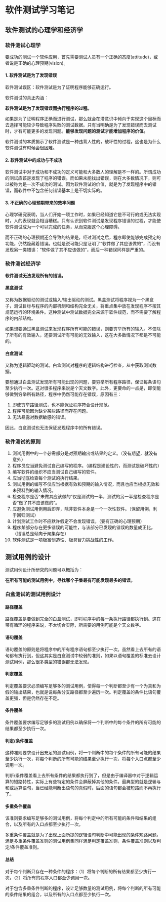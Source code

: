 # 软件测试学习笔记

## 软件测试的心理学和经济学

### 软件测试心理学

要成功的测试一个软件应用，首先需要测试人员有一个正确的态度(attitude)，或者说是正确的心理预期(vision)。

#### 1. 软件测试是为了发现错误

软件测试误区：软件测试是为了证明程序能够正确运行。

软件测试的真正内涵：

**软件测试是为了发现错误而执行程序的过程。**

如果是为了证明程序正确而进行测试，那么就会在潜意识中倾向于实现这个目标而去选择可能较少导致程序失败的测试数据。只有当明确是为了发现错误而去测试时，才有可能更多的发现问题。**能够发现问题的测试才能增加程序的价值。**

软件测试的本质揭示了软件测试是一种违背人性的，破坏性的过程，这也是为什么软件测试有时候会很困难。

#### 2. 软件测试中的成功与不成功

软件测试中对于成功和不成功的定义可能和大多数人的理解是不一样的。所谓成功的测试应该是发现了程序的错误。而如果未能找出错误，则在大多数情况下，则可以被称为是一次不成功的测试。因为软件测试的价值，就是为了发现程序中的错误，而软件中不包含任何错误基本上是不切实际的。

#### 3. 不正确的心理预期带来的效率问题

心理学研究表明，当人们开始一项工作时，如果已经知道它是不可行的或无法实现时，人的表现就会相当糟糕。只有认识到软件测试是发现程序错误的过程，才能使软件测试成为一个可以完成的任务，从而克服这个心理障碍。

而不正确的心理预期还会导致的结果是，经过测试之后，程序即使能够完成预定的功能，仍然隐藏着错误。也就是说可能只是证明了“软件做了其应该做的”，而没有发现另一类错误：“软件做了其不应该做的”，而后一种错误同样是严重的。

### 软件测试经济学

**软件测试无法发现所有的错误。**

#### 黑盒测试

又称为数据驱动的测试或输入/输出驱动的测试。黑盒测试将程序视为一个黑盒子，测试目标与程序的内部机制和结构完全无关，将重点集中放在发现程序不按其规范运行的环境条件。这种测试中测试数据完全来源于软件规范，而不需要了解程序的内部结构。

如果想要通过黑盒测试来发现程序所有可能的错误，则要穷举所有的输入。不仅除了所有的有效输入，还要测试所有可能的无效输入，这在大多数情况下都是不可能的。

#### 白盒测试

又称为逻辑驱动的测试。白盒测试对程序的逻辑结构进行检查，从中获取测试数据。

要想通过白盒测试发现所有可能出现的问题，要穷举所有程序路径，保证每条语句至少执行一次。这对很多程序来说是个天文数字。此外，更要命的一点是，即使能够做到穷举所有路径，程序中仍然可能存在错误，原因有三：

1. 即使穷举路径测试，也不能保证程序符合设计规范。
2. 程序可能因为缺少某些路径而存在问题。
3. 无法暴露对数据敏感的错误。

因此，白盒测试也无法保证发现程序中的所有错误。

### 软件测试的原则

1. 测试用例中的一个必需部分是对预期输出或结果的定义。（没有期望，就没有意外）
2. 程序员应当避免测试自己编写的程序。（编程是建设性的，而测试是破坏性的）
3. 编写软件的组织不应当测试自己编写的软件。
4. 应当彻底检查每个测试的执行结果。
5. 测试用例的编写不仅应当根据有效和预期的输入情况，而且也应当根据无效和未预料到的输入情况。
6. 检查程序是否“未做其应该做的”仅是测试的一半，测试的另一半是检查程序是否“做了其不应该做的”。
7. 应避免测试用例用后即弃，除非软件本身是一个一次性软件。（保留用例，利于回归测试）
8. 计划测试工作时不应默许假定不会发现错误。（要有正确的心理预期）
9. 程序某部分存在更多错误的可能性，与该部分已发现的错误的数量成正比。（错误总是倾向于聚集存在）
10. 软件测试是一项极富创造性、极具智力挑战性的工作。

## 测试用例的设计

测试用例设计所研究的问题可以概括为：

**在所有可能的测试用例中，寻找哪个子集最有可能发现最多的错误。**

### 白盒测试的测试用例设计

#### 路径覆盖

路径覆盖是要做到完全的白盒测试，即将程序中的每一条执行路径都执行到。这在带有循环的程序来说，不太切合实际，所需要的用例可能是个天文数字。

#### 语句覆盖

语句覆盖的原则是将程序中的所有程序语句都至少执行一次。虽然看上去所有的语句都有执行到，但这其实是白盒测试中较弱的准则，如果以语句覆盖的标准去设计测试用例，那么很多类型的错误都无法发现。

#### 判定覆盖

判定覆盖要求必须编写足够多的测试用例，使得每一个判断都至少有一个为真和为假的输出结果，也就是说每条分支路径都至少遍历一次。判定覆盖的条件比语句覆盖更强，但是仍然存在不足。

#### 条件覆盖

条件覆盖要求编写足够多的测试用例以确保将一个判断中的每个条件的所有可能的结果都至少执行一次。

#### 判定/条件覆盖

这种准则要求设计出充足的测试用例，将一个判断中的每个条件的所有可能的结果至少执行一次，将每个判断的所有可能的结果至少执行一次，将每个入口点都至少调用一次。

判断/条件覆盖看上去所有条件的结果都执行到了，但是由于编译器中对于逻辑运算的短路特性，实际上有些特定的条件会屏蔽掉其他的条件。最典型的就是逻辑与和或运算语句，当已经能判断出语句的真假时，后面的语句都会被短路而不再执行了。

#### 多重条件覆盖

该准则要求编写足够多的测试用例，将每个判定中的所有可能的条件和结果的组合，以及所有的入口点都至少执行一次。

多重条件覆盖就是为了出现上面所提的逻辑语句判断中可能出现的条件短路问题。满足多重条件覆盖准则的测试用例集同样满足判定覆盖准则，条件覆盖准则以及判定/条件覆盖准则。

#### 总结

对于每个判断只存在一种条件的程序：（1）将每个判断的所有结果都至少执行一次，（2）将所有的程序入口都至少调用一次。

对于包含多重条件判断的程序，设计足够数量的测试用例，将每个判断的所有可能的条件结果的组合，以及所有的入口点都至少执行一次。
